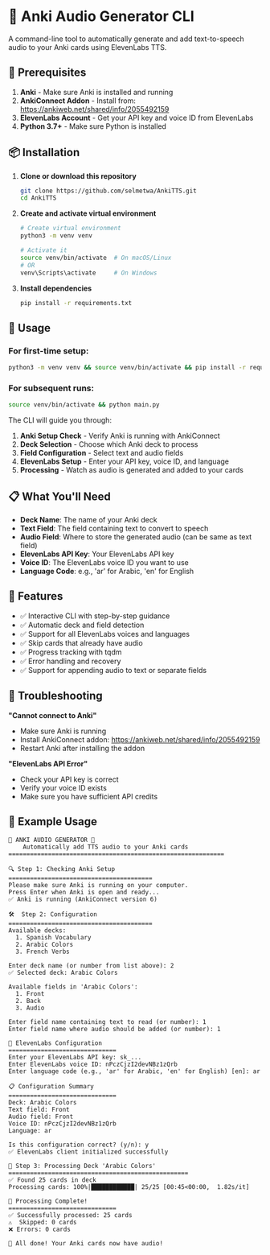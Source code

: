 # 🎵 Anki Audio Generator CLI

A command-line tool to automatically generate and add text-to-speech audio to your Anki cards using ElevenLabs TTS.

## 🔧 Prerequisites

1. **Anki** - Make sure Anki is installed and running
2. **AnkiConnect Addon** - Install from: https://ankiweb.net/shared/info/2055492159
3. **ElevenLabs Account** - Get your API key and voice ID from ElevenLabs
4. **Python 3.7+** - Make sure Python is installed

## 📦 Installation

1. **Clone or download this repository**
   ```bash
   git clone https://github.com/selmetwa/AnkiTTS.git
   cd AnkiTTS
   ```

2. **Create and activate virtual environment**
   ```bash
   # Create virtual environment
   python3 -m venv venv
   
   # Activate it
   source venv/bin/activate  # On macOS/Linux
   # OR
   venv\Scripts\activate     # On Windows
   ```

3. **Install dependencies**
   ```bash
   pip install -r requirements.txt
   ```

## 🚀 Usage

### For first-time setup:
```bash
python3 -m venv venv && source venv/bin/activate && pip install -r requirements.txt && python main.py
```

### For subsequent runs:
```bash
source venv/bin/activate && python main.py
```

The CLI will guide you through:

1. **Anki Setup Check** - Verify Anki is running with AnkiConnect
2. **Deck Selection** - Choose which Anki deck to process
3. **Field Configuration** - Select text and audio fields
4. **ElevenLabs Setup** - Enter your API key, voice ID, and language
5. **Processing** - Watch as audio is generated and added to your cards

## 📋 What You'll Need

- **Deck Name**: The name of your Anki deck
- **Text Field**: The field containing text to convert to speech
- **Audio Field**: Where to store the generated audio (can be same as text field)
- **ElevenLabs API Key**: Your ElevenLabs API key
- **Voice ID**: The ElevenLabs voice ID you want to use
- **Language Code**: e.g., 'ar' for Arabic, 'en' for English

## 🎯 Features

- ✅ Interactive CLI with step-by-step guidance
- ✅ Automatic deck and field detection
- ✅ Support for all ElevenLabs voices and languages
- ✅ Skip cards that already have audio
- ✅ Progress tracking with tqdm
- ✅ Error handling and recovery
- ✅ Support for appending audio to text or separate fields

## 🔧 Troubleshooting

**"Cannot connect to Anki"**
- Make sure Anki is running
- Install AnkiConnect addon: https://ankiweb.net/shared/info/2055492159
- Restart Anki after installing the addon

**"ElevenLabs API Error"**
- Check your API key is correct
- Verify your voice ID exists
- Make sure you have sufficient API credits

## 📝 Example Usage

```
🎵 ANKI AUDIO GENERATOR 🎵
    Automatically add TTS audio to your Anki cards
============================================================

🔍 Step 1: Checking Anki Setup
========================================
Please make sure Anki is running on your computer.
Press Enter when Anki is open and ready...
✅ Anki is running (AnkiConnect version 6)

🛠️  Step 2: Configuration
========================================
Available decks:
  1. Spanish Vocabulary
  2. Arabic Colors
  3. French Verbs

Enter deck name (or number from list above): 2
✅ Selected deck: Arabic Colors

Available fields in 'Arabic Colors':
  1. Front
  2. Back
  3. Audio

Enter field name containing text to read (or number): 1
Enter field name where audio should be added (or number): 1

🎤 ElevenLabs Configuration
==============================
Enter your ElevenLabs API key: sk_...
Enter ElevenLabs voice ID: nPczCjzI2devNBz1zQrb
Enter language code (e.g., 'ar' for Arabic, 'en' for English) [en]: ar

📋 Configuration Summary
==============================
Deck: Arabic Colors
Text field: Front
Audio field: Front
Voice ID: nPczCjzI2devNBz1zQrb
Language: ar

Is this configuration correct? (y/n): y
✅ ElevenLabs client initialized successfully

🎵 Step 3: Processing Deck 'Arabic Colors'
==================================================
✅ Found 25 cards in deck
Processing cards: 100%|████████████| 25/25 [00:45<00:00,  1.82s/it]

🎉 Processing Complete!
==============================
✅ Successfully processed: 25 cards
⚠️  Skipped: 0 cards
❌ Errors: 0 cards

🎉 All done! Your Anki cards now have audio!
``` 
